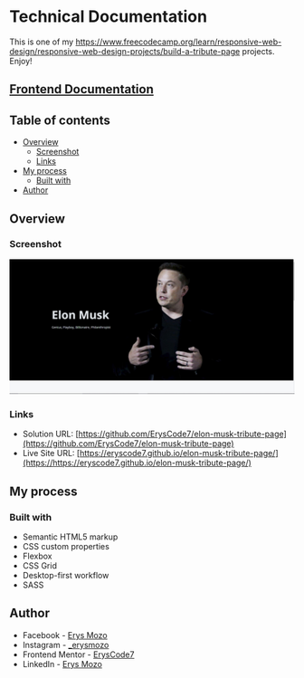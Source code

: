 # Technical Documentation

This is one of my https://www.freecodecamp.org/learn/responsive-web-design/responsive-web-design-projects/build-a-tribute-page projects. Enjoy!
## [Frontend Documentation](https://eryscode7.github.io/elon-musk-tribute-page/)

## Table of contents

- [Overview](#overview)
  - [Screenshot](#screenshot)
  - [Links](#links)
- [My process](#my-process)
  - [Built with](#built-with)
- [Author](#author)

## Overview

### Screenshot

![](screenshot.JPG)


### Links

- Solution URL: [https://github.com/ErysCode7/elon-musk-tribute-page](https://github.com/ErysCode7/elon-musk-tribute-page)
- Live Site URL: [https://eryscode7.github.io/elon-musk-tribute-page/](https://https://eryscode7.github.io/elon-musk-tribute-page/)

## My process

### Built with

- Semantic HTML5 markup
- CSS custom properties
- Flexbox
- CSS Grid
- Desktop-first workflow
- SASS

## Author

- Facebook - [Erys Mozo](https://web.facebook.com/erys.mozo/)
- Instagram - [_erysmozo](https://www.instagram.com/_erysmozo/)
- Frontend Mentor - [ErysCode7](https://www.frontendmentor.io/profile/ErysCode7)
- LinkedIn - [Erys Mozo](https://www.linkedin.com/in/erys-mozo-280190230/)
